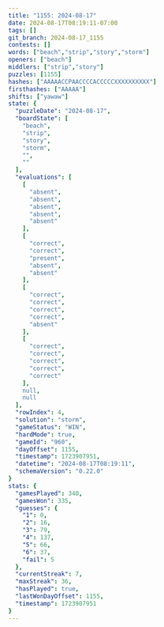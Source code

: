 ```yaml
---
title: "1155: 2024-08-17"
date: 2024-08-17T08:19:11-07:00
tags: []
git_branch: 2024-08-17_1155
contests: []
words: ["beach","strip","story","storm"]
openers: ["beach"]
middlers: ["strip","story"]
puzzles: [1155]
hashes: ["AAAAACCPAACCCCACCCCCXXXXXXXXXX"]
firsthashes: ["AAAAA"]
shifts: ["yawaw"]
state: {
  "puzzleDate": "2024-08-17",
  "boardState": [
    "beach",
    "strip",
    "story",
    "storm",
    "",
    ""
  ],
  "evaluations": [
    [
      "absent",
      "absent",
      "absent",
      "absent",
      "absent"
    ],
    [
      "correct",
      "correct",
      "present",
      "absent",
      "absent"
    ],
    [
      "correct",
      "correct",
      "correct",
      "correct",
      "absent"
    ],
    [
      "correct",
      "correct",
      "correct",
      "correct",
      "correct"
    ],
    null,
    null
  ],
  "rowIndex": 4,
  "solution": "storm",
  "gameStatus": "WIN",
  "hardMode": true,
  "gameId": "960",
  "dayOffset": 1155,
  "timestamp": 1723907951,
  "datetime": "2024-08-17T08:19:11",
  "schemaVersion": "0.22.0"
}
stats: {
  "gamesPlayed": 340,
  "gamesWon": 335,
  "guesses": {
    "1": 0,
    "2": 16,
    "3": 79,
    "4": 137,
    "5": 66,
    "6": 37,
    "fail": 5
  },
  "currentStreak": 7,
  "maxStreak": 36,
  "hasPlayed": true,
  "lastWonDayOffset": 1155,
  "timestamp": 1723907951
}
---
```

<!-- more -->
